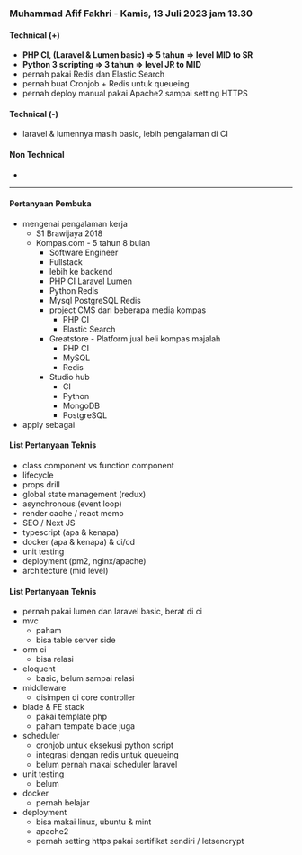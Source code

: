### Muhammad Afif Fakhri - Kamis, 13 Juli 2023 jam 13.30

#### Technical (+) 

- **PHP CI, (Laravel & Lumen basic) => 5 tahun => level MID to SR**
- **Python 3 scripting => 3 tahun => level JR to MID**
- pernah pakai Redis dan Elastic Search
- pernah buat Cronjob + Redis untuk queueing
- pernah deploy manual pakai Apache2 sampai setting HTTPS

#### Technical (-)  

- laravel & lumennya masih basic, lebih pengalaman di CI

#### Non Technical  

- 

---

#### Pertanyaan Pembuka

- mengenai pengalaman kerja  
	- S1 Brawijaya 2018
	- Kompas.com - 5 tahun 8 bulan
		- Software Engineer
		- Fullstack
		- lebih ke backend
		- PHP CI Laravel Lumen
		- Python Redis
		- Mysql PostgreSQL Redis
		- project CMS dari beberapa media kompas
			- PHP CI
			- Elastic Search
		- Greatstore - Platform jual beli kompas majalah
			- PHP CI
			- MySQL
			- Redis
		- Studio hub
			- CI
			- Python
			- MongoDB
			- PostgreSQL
- apply sebagai


#### List Pertanyaan Teknis

- class component vs function component  
- lifecycle 
- props drill  
- global state management (redux)  
- asynchronous (event loop)  
- render cache / react memo  
- SEO / Next JS  
- typescript (apa & kenapa)  
- docker (apa & kenapa) & ci/cd  
- unit testing  
- deployment (pm2, nginx/apache)  
- architecture (mid level)  

#### List Pertanyaan Teknis

- pernah pakai lumen dan laravel basic, berat di ci
- mvc
	- paham
	- bisa table server side
- orm ci
	- bisa relasi
- eloquent
	- basic, belum sampai relasi
- middleware
	- disimpen di core controller
- blade & FE stack
	- pakai template php
	- paham tempate blade juga
- scheduler
	- cronjob untuk eksekusi python script
	- integrasi dengan redis untuk queueing
	- belum pernah makai scheduler laravel
- unit testing
	- belum
- docker
	- pernah belajar
- deployment
	- bisa makai linux, ubuntu & mint
	- apache2
	- pernah setting https pakai sertifikat sendiri / letsencrypt